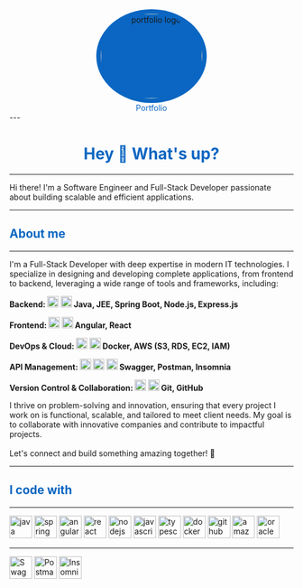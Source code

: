 <div align="center" style="width: 100%;">
 <div>
    <a href="https://eng-mohamedaminenaimi.github.io/portfolio/" target="_blank"
       style="display: inline-block; text-align: center; text-decoration: none;">
      <div style="background-color: #0A66C2; padding: 8px; border-radius: 50%; text-align: center;">
        <img src="https://raw.githubusercontent.com/Eng-MohamedAmineNaimi/portfolio/main/src/assets/tech/aminos2.jpg"
             style="width: 180px; height: 150px; display: block; border-radius: 50%; object-fit: cover;"
             alt="portfolio logo"/>
      </div>
      <span style="color: #0A66C2; font-size: 14px; display: block;">Portfolio</span>
    </a>
  </div>
</div>
---
<h1 align="center">
  <span style="font-size: 28px; color: #0A66C2; font-weight: bold;">Hey 👋 What's up?</span>
</h1>

---
<p align="left">Hi there! I'm a Software Engineer and Full-Stack Developer passionate about building scalable and efficient applications.</p>

---
<h2 align="left" style="color: #0A66C2; font-weight: bold;">About me</h2>

---
<p align="left">I'm a Full-Stack Developer with deep expertise in modern IT technologies. I specialize in designing and developing complete applications, from frontend to backend, leveraging a wide range of tools and frameworks, including:</p>

<p align="left" style="font-weight: bold;">Backend: 
  <img src="https://cdn.jsdelivr.net/gh/devicons/devicon/icons/java/java-original.svg" height="20" alt="java logo" /> 
  <img src="https://cdn.jsdelivr.net/gh/devicons/devicon/icons/spring/spring-original.svg" height="20" alt="spring logo" /> 
  Java, JEE, Spring Boot, Node.js, Express.js
</p>

<p align="left" style="font-weight: bold;">Frontend: 
  <img src="https://cdn.jsdelivr.net/gh/devicons/devicon/icons/angularjs/angularjs-original.svg" height="20" alt="angularjs logo" /> 
  <img src="https://cdn.jsdelivr.net/gh/devicons/devicon/icons/react/react-original.svg" height="20" alt="react logo" /> 
  Angular, React
</p>

<p align="left" style="font-weight: bold;">DevOps & Cloud: 
  <img src="https://cdn.jsdelivr.net/gh/devicons/devicon/icons/docker/docker-original.svg" height="20" alt="docker logo" /> 
  <img src="https://cdn.jsdelivr.net/gh/devicons/devicon/icons/amazonwebservices/amazonwebservices-line-wordmark.svg" height="20" alt="aws logo" /> 
  Docker, AWS (S3, RDS, EC2, IAM)
</p>

<p align="left" style="font-weight: bold;">API Management: 
  <img src="https://cdn.jsdelivr.net/gh/devicons/devicon/icons/swagger/swagger-original.svg" height="20" alt="swagger logo" /> 
  <img src="https://img.shields.io/badge/Postman-%23FF6C37.svg?style=flat&logo=postman&logoColor=white" height="20" alt="postman badge" /> 
  <img src="https://img.shields.io/badge/Insomnia-%234000BF.svg?style=flat&logo=insomnia&logoColor=white" height="20" alt="insomnia badge" /> 
  Swagger, Postman, Insomnia
</p>

<p align="left" style="font-weight: bold;">Version Control & Collaboration: 
  <img src="https://cdn.jsdelivr.net/gh/devicons/devicon/icons/git/git-original.svg" height="20" alt="git logo" /> 
  <img src="https://cdn.jsdelivr.net/gh/devicons/devicon/icons/github/github-original.svg" height="20" alt="github logo" /> 
  Git, GitHub
</p>

<p align="left">I thrive on problem-solving and innovation, ensuring that every project I work on is functional, scalable, and tailored to meet client needs. My goal is to collaborate with innovative companies and contribute to impactful projects.<br><br>Let's connect and build something amazing together! 🚀</p>

---

<h2 align="left" style="color: #0A66C2; font-weight: bold;">I code with</h2>

---

<div align="left">
  <img src="https://cdn.jsdelivr.net/gh/devicons/devicon/icons/java/java-original.svg" height="40" alt="java logo" />
  <img src="https://cdn.jsdelivr.net/gh/devicons/devicon/icons/spring/spring-original.svg" height="40" alt="spring logo" />
  <img src="https://cdn.jsdelivr.net/gh/devicons/devicon/icons/angularjs/angularjs-original.svg" height="40" alt="angularjs logo" />
  <img src="https://cdn.jsdelivr.net/gh/devicons/devicon/icons/react/react-original.svg" height="40" alt="react logo" />
  <img src="https://cdn.jsdelivr.net/gh/devicons/devicon/icons/nodejs/nodejs-original.svg" height="40" alt="nodejs logo" />
  <img src="https://cdn.jsdelivr.net/gh/devicons/devicon/icons/javascript/javascript-original.svg" height="40" alt="javascript logo" />
  <img src="https://cdn.jsdelivr.net/gh/devicons/devicon/icons/typescript/typescript-original.svg" height="40" alt="typescript logo" />
  <img src="https://cdn.jsdelivr.net/gh/devicons/devicon/icons/docker/docker-original.svg" height="40" alt="docker logo" />
  <img src="https://cdn.jsdelivr.net/gh/devicons/devicon/icons/github/github-original.svg" height="40" alt="github logo" />
  <img src="https://cdn.jsdelivr.net/gh/devicons/devicon/icons/amazonwebservices/amazonwebservices-line-wordmark.svg" height="40" alt="amazonwebservices logo" />
  <img src="https://cdn.jsdelivr.net/gh/devicons/devicon/icons/oracle/oracle-original.svg" height="40" alt="oracle logo" />
</div>

---

<div>
  <img src="https://img.shields.io/badge/Swagger-%2385EA2D.svg?style=flat&logo=swagger&logoColor=black" height="40" alt="Swagger badge" />
  <img src="https://img.shields.io/badge/Postman-%23FF6C37.svg?style=flat&logo=postman&logoColor=white" height="40" alt="Postman badge" />
  <img src="https://img.shields.io/badge/Insomnia-%234000BF.svg?style=flat&logo=insomnia&logoColor=white" height="40" alt="Insomnia badge" />
</div>
